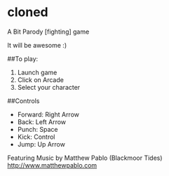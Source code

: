 # cloned
 A Bit Parody [fighting] game

It will be awesome :)

##To play:
  1. Launch game
  2. Click on Arcade
  3. Select your character

##Controls
  * Forward: Right Arrow
  * Back:    Left Arrow
  * Punch:   Space
  * Kick:    Control
  * Jump:    Up Arrow



Featuring Music by Matthew Pablo (Blackmoor Tides)    
http://www.matthewpablo.com

